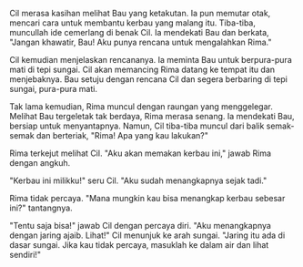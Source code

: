 Cil merasa kasihan melihat Bau yang ketakutan. Ia pun memutar otak, mencari cara untuk membantu kerbau yang malang itu. Tiba-tiba, muncullah ide cemerlang di benak Cil. Ia mendekati Bau dan berkata, "Jangan khawatir, Bau! Aku punya rencana untuk mengalahkan Rima."

Cil kemudian menjelaskan rencananya. Ia meminta Bau untuk berpura-pura mati di tepi sungai. Cil akan memancing Rima datang ke tempat itu dan menjebaknya. Bau setuju dengan rencana Cil dan segera berbaring di tepi sungai, pura-pura mati.

Tak lama kemudian, Rima muncul dengan raungan yang menggelegar. Melihat Bau tergeletak tak berdaya, Rima merasa senang. Ia mendekati Bau, bersiap untuk menyantapnya. Namun, Cil tiba-tiba muncul dari balik semak-semak dan berteriak, "Rima! Apa yang kau lakukan?"

Rima terkejut melihat Cil. "Aku akan memakan kerbau ini," jawab Rima dengan angkuh.

"Kerbau ini milikku!" seru Cil. "Aku sudah menangkapnya sejak tadi."

Rima tidak percaya. "Mana mungkin kau bisa menangkap kerbau sebesar ini?" tantangnya.

"Tentu saja bisa!" jawab Cil dengan percaya diri. "Aku menangkapnya dengan jaring ajaib. Lihat!" Cil menunjuk ke arah sungai. "Jaring itu ada di dasar sungai. Jika kau tidak percaya, masuklah ke dalam air dan lihat sendiri!"
